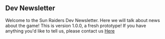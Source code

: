 ## Dev Newsletter
Welcome to the Sun Raiders Dev Newsletter. Here we will talk about news about the game!
This is version 1.0.0, a fresh prototype! If you have anything you'd like to tell us, please contact us [Here](https://serpentgames.tk/Contact.html)
